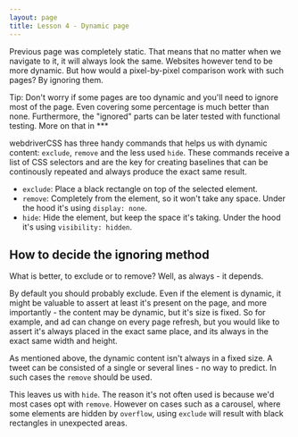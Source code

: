 ```yaml
---
layout: page
title: Lesson 4 - Dynamic page
---
```


Previous page was completely static. That means that no matter when we navigate to it, it will always look the same.
Websites however tend to be more dynamic. But how would a pixel-by-pixel comparison work with such pages? By ignoring them.

<div class="tip">
Tip: Don't worry if some pages are too dynamic and you'll need to ignore most of the page. Even covering some percentage is much better than none. Furthermore, the "ignored" parts can be later tested with functional testing. More on that in ***
</div>

webdriverCSS has three handy commands that helps us with dynamic content: `exclude`, `remove` and the less used `hide`. These commands receive a list of CSS selectors and are the key for creating baselines that can be continously repeated and always produce the exact same result.

* `exclude`: Place a black rectangle on top of the selected element.
* `remove`: Completely from the element, so it won't take any space. Under the hood it's using `display: none`.
* `hide`: Hide the element, but keep the space it's taking. Under the hood it's using `visibility: hidden`.

## How to decide the ignoring method

What is better, to exclude or to remove? Well, as always - it depends.

By default you should probably exclude. Even if the element is dynamic, it might be valuable to assert at least it's present on the page, and more importantly - the content may be dynamic, but it's size is fixed. So for example, and ad can change on every page refresh, but you would like to assert it's always placed in the exact same place, and its always in the exact same width and height.

As mentioned above, the dynamic content isn't always in a fixed size. A tweet can be consisted of a single or several lines - no way to predict. In such cases the `remove` should be used.

This leaves us with `hide`. The reason it's not often used is because we'd most cases opt with `remove`. However on cases such as a carousel, where some elements are hidden by `overflow`, using `exclude` will result with black rectangles in unexpected areas.
